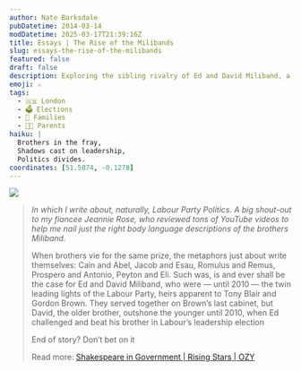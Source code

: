 ```yaml
---
author: Nate Barksdale
pubDatetime: 2014-03-14
modDatetime: 2025-03-17T21:39:16Z
title: Essays | The Rise of the Milibands
slug: essays-the-rise-of-the-milibands
featured: false
draft: false
description: Exploring the sibling rivalry of Ed and David Miliband, a tale of ambition and political legacy.
emoji: ⚔️
tags:
  - 🇬🇧 London
  - 🗳️ Elections
  - 🤝 Families
  - 👨‍👦 Parents
haiku: |
  Brothers in the fray,  
  Shadows cast on leadership,  
  Politics divides.
coordinates: [51.5074, -0.1278]
---
```


[![](@assets/images/ozy.png)](http://www.ozy.com)

> _In which I write about, naturally, Labour Party Politics. A big shout-out to my fiancee Jeannie Rose, who reviewed tons of YouTube videos to help me nail just the right body language descriptions of the brothers Miliband._
>
> When brothers vie for the same prize, the metaphors just about write themselves: Cain and Abel, Jacob and Esau, Romulus and Remus, Prospero and Antonio, Peyton and Eli. Such was, is and ever shall be the case for Ed and David Miliband, who were — until 2010 — the twin leading lights of the Labour Party, heirs apparent to Tony Blair and Gordon Brown. They served together on Brown’s last cabinet, but David, the older brother, outshone the younger until 2010, when Ed challenged and beat his brother in Labour’s leadership election
>
> End of story? Don’t bet on it
>
> Read more: [Shakespeare in Government | Rising Stars | OZY](https://www.google.com/search?q=%22Shakespeare%20in%20Government%20%7C%20Rising%20Stars%20%7C%20OZY%22%20ozy.com)
